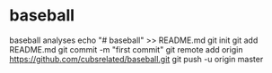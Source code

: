 # baseball
baseball analyses
echo "# baseball" >> README.md
git init
git add README.md
git commit -m "first commit"
git remote add origin https://github.com/cubsrelated/baseball.git
git push -u origin master

